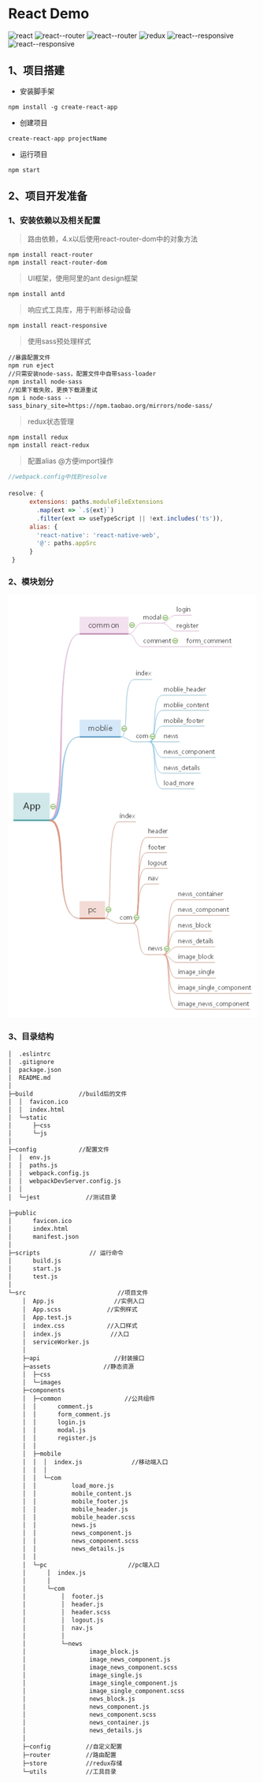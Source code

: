 # React Demo

<p text-align="center">
    <img alt="react" src="https://img.shields.io/badge/react-16.8.2-brightgreen.svg?style=for-the-badge"/>
    <img alt="react--router" src ="https://img.shields.io/badge/react--router-4.3.1-blue.svg?style=for-the-badge"/>
    <img alt="react--router" src ="https://img.shields.io/badge/react--router--config-4.4.0--beta.6-critical.svg?style=for-the-badge"/>
    <img alt="redux" src ="https://img.shields.io/badge/redux-4.0.1-ff69b4.svg?style=for-the-badge"/>
    <img alt="react--responsive" src ="https://img.shields.io/badge/react--responsive-6.1.1-yellowgreen.svg?style=for-the-badge"/>
    <img alt="react--responsive" src ="https://img.shields.io/badge/sass--loader-7.1.0-blueviolet.svg?style=for-the-badge"/>
</p>



## 1、项目搭建

- 安装脚手架

```
npm install -g create-react-app
```

- 创建项目

```
create-react-app projectName
```

- 运行项目

```
npm start
```



## 2、项目开发准备

### 1、安装依赖以及相关配置

> 路由依赖，4.x以后使用react-router-dom中的对象方法

```
npm install react-router
npm install react-router-dom
```

> UI框架，使用阿里的ant design框架

```
npm install antd
```

> 响应式工具库，用于判断移动设备

```
npm install react-responsive
```

> 使用sass预处理样式

```
//暴露配置文件
npm run eject
//只需安装node-sass，配置文件中自带sass-loader
npm install node-sass
//如果下载失败，更换下载源重试
npm i node-sass --sass_binary_site=https://npm.taobao.org/mirrors/node-sass/
```

> redux状态管理

```
npm install redux
npm install react-redux
```

> 配置alias @方便import操作

```javascript
//webpack.config中找到resolve

resolve: {
      extensions: paths.moduleFileExtensions
        .map(ext => `.${ext}`)
        .filter(ext => useTypeScript || !ext.includes('ts')),
      alias: {
        'react-native': 'react-native-web',
        '@': paths.appSrc
      }
 }
```



### 2、模块划分

![](./image/App.jpg)

### 3、目录结构

```
│  .eslintrc
│  .gitignore
│  package.json
│  README.md
│  
├─build             //build后的文件
│  │  favicon.ico
│  │  index.html 
│  └─static
│      ├─css    
│      └─js
│              
├─config            //配置文件
│  │  env.js
│  │  paths.js
│  │  webpack.config.js
│  │  webpackDevServer.config.js
│  │  
│  └─jest             //测试目录

├─public
│      favicon.ico
│      index.html
│      manifest.json
│      
├─scripts              // 运行命令  
│      build.js
│      start.js
│      test.js
│      
└─src                          //项目文件
    │  App.js                 //实例入口
    │  App.scss             //实例样式
    │  App.test.js
    │  index.css            //入口样式
    │  index.js              //入口
    │  serviceWorker.js
    │  
    ├─api                     //封装接口
    ├─assets               //静态资源
    │  ├─css
    │  └─images
    ├─components
    │  ├─common                  //公共组件
    │  │      comment.js
    │  │      form_comment.js
    │  │      login.js
    │  │      modal.js
    │  │      register.js
    │  │      
    │  ├─mobile
    │  │  │  index.js              //移动端入口
    │  │  │  
    │  │  └─com
    │  │          load_more.js
    │  │          mobile_content.js
    │  │          mobile_footer.js
    │  │          mobile_header.js
    │  │          mobile_header.scss
    │  │          news.js
    │  │          news_component.js
    │  │          news_component.scss
    │  │          news_details.js
    │  │          
    │  └─pc                       //pc端入口
    │      │  index.js
    │      │  
    │      └─com
    │          │  footer.js
    │          │  header.js
    │          │  header.scss
    │          │  logout.js
    │          │  nav.js
    │          │  
    │          └─news
    │                  image_block.js
    │                  image_news_component.js
    │                  image_news_component.scss
    │                  image_single.js
    │                  image_single_component.js
    │                  image_single_component.scss
    │                  news_block.js
    │                  news_component.js
    │                  news_component.scss
    │                  news_container.js
    │                  news_details.js
    │                  
    ├─config          //自定义配置
    ├─router          //路由配置
    ├─store           //redux存储
    └─utils           //工具目录

```

